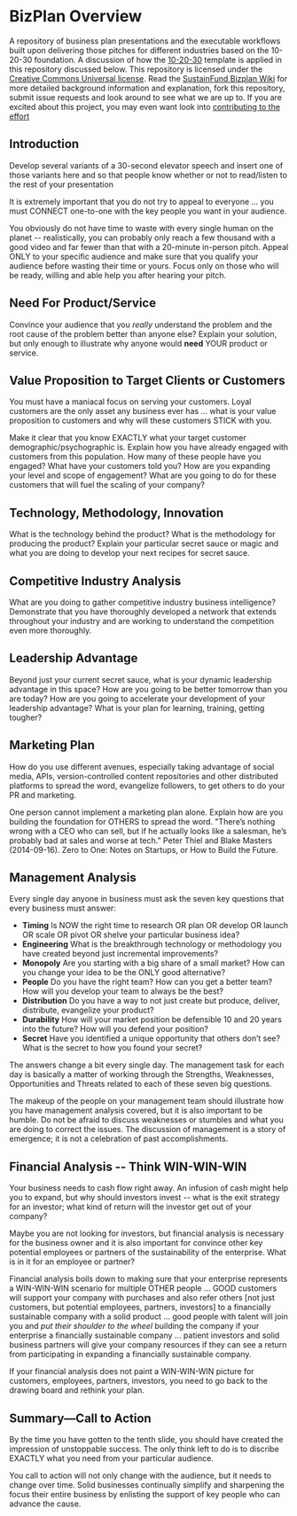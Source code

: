 # BizPlan Overview
A repository of business plan presentations and the executable workflows built upon delivering those pitches for different industries based on the 10-20-30 foundation.  A discussion of how the [10-20-30](http://guykawasaki.com/the-only-10-slides-you-need-in-your-pitch/) template is applied in this repository discussed below.  This repository is licensed under the [Creative Commons Universal license](LICENSE). Read the [SustainFund Bizplan Wiki](https://github.com/SustainFund/BizPlan/wiki) for more detailed background information and explanation, fork this repository, submit issue requests and look around to see what we are up to.  If you are excited about this project, you may even want look into [contributing to the effort](Contributing.MD)   

## Introduction

Develop several variants of a 30-second elevator speech and insert one of those variants here and so that people know whether or not to read/listen to the rest of your presentation

It is extremely important that you do not try to appeal to everyone ... you must CONNECT one-to-one with the key people you want in your audience.  

You obviously do not have time to waste with every single human on the planet -- realistically, you can probably only reach a few thousand with a good video and far fewer than that with a 20-minute in-person pitch.  Appeal ONLY to your specific audience and make sure that you qualify your audience before wasting their time or yours.  Focus only on those who will be ready, willing and able help you after hearing your pitch.

## Need For Product/Service

Convince your audience that you *really* understand the problem and the root cause of the problem better than anyone else?  Explain your solution, but only enough to illustrate why anyone would **need** YOUR product or service.    

## Value Proposition to Target Clients or Customers

You must have a maniacal focus on serving your customers.  Loyal customers are the only asset any business ever has ... what is your value proposition to customers and why will these customers STICK with you. 

Make it clear that you know EXACTLY what your target customer demographic/psychographic is. Explain how you have already engaged with customers from this population. How many of these people have you engaged? What have your customers told you? How are you expanding your level and scope of engagement? What are you going to do for these customers that will fuel the scaling of your company?

## Technology, Methodology, Innovation

What is the technology behind the product?  What is the methodology for producing the product? Explain your particular secret sauce or magic and what you are doing to develop your next recipes for secret sauce.

## Competitive Industry Analysis

What are you doing to gather competitive industry business intelligence?  Demonstrate that you have thoroughly developed a network that extends throughout your industry and are working to understand the competition even more thoroughly.  

## Leadership Advantage

Beyond just your current secret sauce, what is your dynamic leadership advantage in this space?  How are you going to be better tomorrow than you are today?  How are you going to accelerate your development of your leadership advantage?  What is your plan for learning, training, getting tougher?

## Marketing Plan

How do you use different avenues, especially taking advantage of social media, APIs, version-controlled content repositories and other distributed platforms to spread the word, evangelize followers, to get others to do your PR and marketing.

One person cannot implement a marketing plan alone.  Explain how are you building the foundation for OTHERS to spread the word.  "There’s nothing wrong with a CEO who can sell, but if he actually looks like a salesman, he’s probably bad at sales and worse at tech.”  Peter Thiel and Blake Masters (2014-09-16). Zero to One: Notes on Startups, or How to Build the Future.

## Management Analysis

Every single day anyone in business must ask the seven key questions that every business must answer:

- **Timing** Is NOW the right time to research OR plan OR develop OR launch OR scale OR pivot OR shelve your particular business idea?
- **Engineering** What is the breakthrough technology or methodology you have created beyond just incremental improvements?
- **Monopoly** Are you starting with a big share of a small market?  How can you change your idea to be the ONLY good alternative?
- **People** Do you have the right team?  How can you get a better team?  How will you develop your team to always be the best?
- **Distribution** Do you have a way to not just create but produce, deliver, distribute, evangelize your product?
- **Durability** How will your market position be defensible 10 and 20 years into the future? How will you defend your position?
- **Secret** Have you identified a unique opportunity that others don’t see?  What is the secret to how you found your secret?

The answers change a bit every single day.  The management task for each day is basically a matter of working through the Strengths, Weaknesses, Opportunities and Threats related to each of these seven big questions.

The makeup of the people on your management team should illustrate how you have management analysis covered, but it is also important to be humble.  Do not be afraid to discuss weaknesses or stumbles and what you are doing to correct the issues.  The discussion of management is a story of emergence; it is not a celebration of past accomplishments. 

## Financial Analysis -- Think WIN-WIN-WIN

Your business needs to cash flow right away.  An infusion of cash might help you to expand, but why should investors invest -- what is the exit strategy for an investor; what kind of return will the investor get out of your company?  

Maybe you are not looking for investors, but financial analysis is necessary for the business owner and it is also important for convince other key potential employees or partners of the sustainability of the enterprise. What is in it for an employee or partner?  

Financial analysis boils down to making sure that your enterprise represents a WIN-WIN-WIN scenario for multiple OTHER people ... GOOD customers will support your company with purchases and also refer others [not just customers, but potential employees, partners, investors] to a financially sustainable company with a solid product ... good people with talent will join you and *put their shoulder to the wheel* building the company if your enterprise a financially sustainable company ... patient investors and solid business partners will give your company resources if they can see a return from participating in expanding a financially sustainable company.  

If your financial analysis does not paint a WIN-WIN-WIN picture for customers, employees, partners, investors, you need to go back to the drawing board and rethink your plan.

## Summary—Call to Action

By the time you have gotten to the tenth slide, you should have created the impression of unstoppable success. The only think left to do is to discribe EXACTLY what you need from your particular audience.  

You call to action will not only change with the audience, but it needs to change over time.  Solid businesses continually simplify and sharpening the focus their entire business by enlisting the support of key people who can advance the cause.

